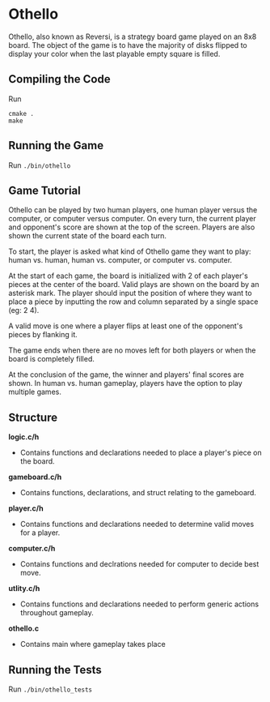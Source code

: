 # Othello

Othello, also known as Reversi, is a strategy board game played on an 8x8 board. The object of the game is to have the majority of disks flipped to display your color when the last playable empty square is filled.

## Compiling the Code
Run

```
cmake .
make
```

## Running the Game

Run `./bin/othello`

## Game Tutorial
Othello can be played by two human players, one human player versus the computer, or computer versus computer. On every turn, the current player and opponent's score are shown at the top of the screen. Players are also shown the current state of the board each turn. 

To start, the player is asked what kind of Othello game they want to play: human vs. human, human vs. computer, or computer vs. computer.

At the start of each game, the board is initialized with 2 of each player's pieces at the center of the board. Valid plays are shown on the board by an asterisk mark. The player should input the position of where they want to place a piece by inputting the row and column separated by a single space (eg: 2 4).

A valid move is one where a player flips at least one of the opponent's pieces by flanking it.

The game ends when there are no moves left for both players or when the board is completely filled.

At the conclusion of the game, the winner and players' final scores are shown. In human vs. human gameplay, players have the option to play multiple games. 

## Structure
**logic.c/h**
* Contains functions and declarations needed to place a player's piece on the board.

**gameboard.c/h**
* Contains functions, declarations, and struct relating to the gameboard.

**player.c/h**
* Contains functions and declarations needed to determine valid moves for a player.

**computer.c/h**
* Contains functions and declrations needed for computer to decide best move.

**utlity.c/h**
* Contains functions and declarations needed to perform generic actions throughout gameplay.

**othello.c**
* Contains main where gameplay takes place

## Running the Tests

Run `./bin/othello_tests`
